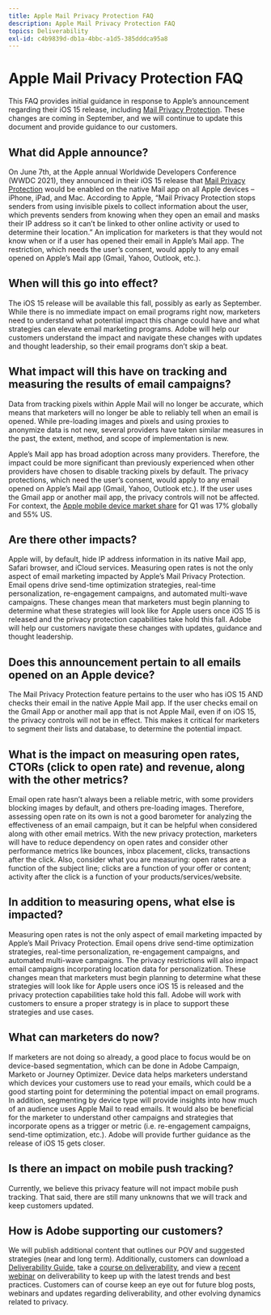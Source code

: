 ```yaml
---
title: Apple Mail Privacy Protection FAQ
description: Apple Mail Privacy Protection FAQ
topics: Deliverability
exl-id: c4b9839d-db1a-4bbc-a1d5-385dddca95a8
---
```

# Apple Mail Privacy Protection FAQ

This FAQ provides initial guidance in response to Apple’s announcement regarding their iOS 15 release, including [Mail Privacy Protection](https://www.apple.com/newsroom/2021/06/apple-advances-its-privacy-leadership-with-ios-15-ipados-15-macos-monterey-and-watchos-8/). These changes are coming in September, and we will continue to update this document and provide guidance to our customers.

## What did Apple announce?

On June 7th, at the Apple annual Worldwide Developers Conference (WWDC 2021), they announced in their iOS 15 release that [Mail Privacy Protection](https://www.apple.com/newsroom/2021/06/apple-advances-its-privacy-leadership-with-ios-15-ipados-15-macos-monterey-and-watchos-8/) would be enabled on the native Mail app on all Apple devices – iPhone, iPad, and Mac. According to Apple, “Mail Privacy Protection stops senders from using invisible pixels to collect information about the user, which prevents senders from knowing when they open an email and masks their IP address so it can’t be linked to other online activity or used to determine their location.” An implication for marketers is that they would not know when or if a user has opened their email in Apple’s Mail app. The restriction, which needs the user’s consent, would apply to any email opened on Apple’s Mail app (Gmail, Yahoo, Outlook, etc.).

## When will this go into effect?

The iOS 15 release will be available this fall, possibly as early as September. While there is no immediate impact on email programs right now, marketers need to understand what potential impact this change could have and what strategies can elevate email marketing programs. Adobe will help our customers understand the impact and navigate these changes with updates and thought leadership, so their email programs don’t skip a beat.

## What impact will this have on tracking and measuring the results of email campaigns?

Data from tracking pixels within Apple Mail will no longer be accurate, which means that marketers will no longer be able to reliably tell when an email is opened. While pre-loading images and pixels and using proxies to anonymize data is not new, several providers have taken similar measures in the past, the extent, method, and scope of implementation is new.

Apple’s Mail app has broad adoption across many providers. Therefore, the impact could be more significant than previously experienced when other providers have chosen to disable tracking pixels by default. The privacy protections, which need the user’s consent, would apply to any email opened on Apple’s Mail app (Gmail, Yahoo, Outlook etc.). If the user uses the Gmail app or another mail app, the privacy controls will not be affected. For context, the [Apple mobile device market share](https://www.counterpointresearch.com/global-smartphone-share/) for Q1 was 17% globally and 55% US.

## Are there other impacts?

Apple will, by default, hide IP address information in its native Mail app, Safari browser, and iCloud services. Measuring open rates is not the only aspect of email marketing impacted by Apple’s Mail Privacy Protection. Email opens drive send-time optimization strategies, real-time personalization, re-engagement campaigns, and automated multi-wave campaigns. These changes mean that marketers must begin planning to determine what these strategies will look like for Apple users once iOS 15 is released and the privacy protection capabilities take hold this fall. Adobe will help our customers navigate these changes with updates, guidance and thought leadership.

## Does this announcement pertain to all emails opened on an Apple device?

The Mail Privacy Protection feature pertains to the user who has iOS 15 AND checks their email in the native Apple Mail app. If the user checks email on the Gmail App or another mail app that is not Apple Mail, even if on iOS 15, the privacy controls will not be in effect. This makes it critical for marketers to segment their lists and database, to determine the potential impact.

## What is the impact on measuring open rates, CTORs (click to open rate) and revenue, along with the other metrics?

Email open rate hasn’t always been a reliable metric, with some providers blocking images by default, and others pre-loading images. Therefore, assessing open rate on its own is not a good barometer for analyzing the effectiveness of an email campaign, but it can be helpful when considered along with other email metrics. With the new privacy protection, marketers will have to reduce dependency on open rates and consider other performance metrics like bounces, inbox placement, clicks, transactions after the click. Also, consider what you are measuring: open rates are a function of the subject line; clicks are a function of your offer or content; activity after the click is a function of your products/services/website.

## In addition to measuring opens, what else is impacted?

Measuring open rates is not the only aspect of email marketing impacted by Apple’s Mail Privacy Protection. Email opens drive send-time optimization strategies, real-time personalization, re-engagement campaigns, and automated multi-wave campaigns. The privacy restrictions will also impact email campaigns incorporating location data for personalization. These changes mean that marketers must begin planning to determine what these strategies will look like for Apple users once iOS 15 is released and the privacy protection capabilities take hold this fall. Adobe will work with customers to ensure a proper strategy is in place to support these strategies and use cases.

## What can marketers do now?

If marketers are not doing so already, a good place to focus would be on device-based segmentation, which can be done in Adobe Campaign, Marketo or Journey Optimizer. Device data helps marketers understand which devices your customers use to read your emails, which could be a good starting point for determining the potential impact on email programs. In addition, segmenting by device type will provide insights into how much of an audience uses Apple Mail to read emails. It would also be beneficial for the marketer to understand other campaigns and strategies that incorporate opens as a trigger or metric (i.e. re-engagement campaigns, send-time optimization, etc.). Adobe will provide further guidance as the release of iOS 15 gets closer.

## Is there an impact on mobile push tracking?

Currently, we believe this privacy feature will not impact mobile push tracking. That said, there are still many unknowns that we will track and keep customers updated.

## How is Adobe supporting our customers? 

We will publish additional content that outlines our POV and suggested strategies (near and long term). Additionally, customers can download a [Deliverability Guide](../introduction.md), take a [course on deliverability](http://bit.ly/Deliverability-Course), and view a [recent webinar](https://primetime.bluejeans.com/a2m/events/playback/29edda30-a9b8-4e4b-a460-e829c02c912a) on deliverability to keep up with the latest trends and best practices. Customers can of course keep an eye out for future blog posts, webinars and updates regarding deliverability, and other evolving dynamics related to privacy.

